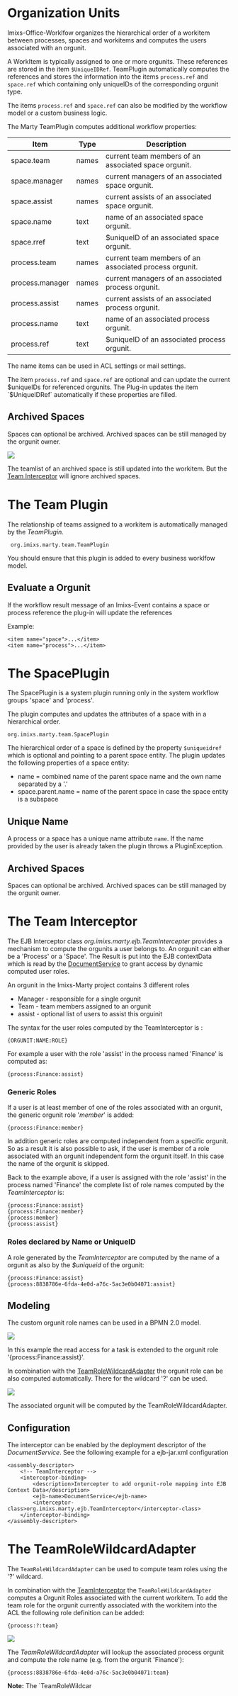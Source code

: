 # Organization Units

Imixs-Office-Worklfow organizes the hierarchical order of a workitem between
processes, spaces and workitems and computes the users associated with an orgunit.  
 
A WorkItem is typically assigned to one or more orgunits. These references are stored in the item `$UniqueIDRef`. 
TeamPlugin automatically computes the references and stores the information into the items 
`process.ref` and `space.ref` which containing only uniqueIDs of the corresponding orgunit type.

The items `process.ref` and `space.ref` can also be modified by the workflow model or a custom business logic.
 
The Marty TeamPlugin computes additional workflow properties:

  
| Item       		| Type      | Description                               						|
|-------------------|-----------|-------------------------------------------------------------------|
|space.team   		| names		| current team members of an associated space orgunit. 				|
|space.manager		| names   	|current managers of an associated space orgunit.					|
|space.assist		| names   	|current assists of an associated space orgunit. 					|
|space.name			| text		|name of  an associated space orgunit. 								| 
|space.rref			| text		|$uniqueID  of an associated space orgunit. 						| 
|process.team		| names		|current team members of an associated process orgunit. 			| 
|process.manager	| names		|current managers of an associated process orgunit. 				| 
|process.assist		| names		|current assists of an associated process orgunit. 					| 
|process.name		| text		|name of  an associated process orgunit. 							| 
|process.ref		| text		|$uniqueID  of an associated process orgunit.						| 
 
The name items can be used in ACL settings or mail settings.
 
The item `process.ref`  and `space.ref` are optional and can update the current $uniqueIDs for referenced orgunits. 
The Plug-in updates the item `$UniqueIDRef` automatically if these properties are filled.

## Archived Spaces

Spaces can optional be archived. Archived spaces can be still managed by the orgunit owner. 


<img class="screenshot" src="teamplugin-model.png" />


The teamlist of an archived space is still updated into the workitem. But the [Team Interceptor](./teaminterceptor.md) will ignore archived spaces.  


# The Team Plugin

The relationship of teams assigned to a workitem is automatically managed by the *TeamPlugin*. 

     org.imixs.marty.team.TeamPlugin

You should ensure that this plugin is added to every business worklfow model. 

## Evaluate a Orgunit

If the workflow result message of an Imixs-Event contains a space or process reference the plug-in will update the references

Example:

	<item name="space">...</item>
	<item name="process">...</item>



# The SpacePlugin

The SpacePlugin is a system plugin running only in the system workflow groups 'space' and 'process'.

The plugin computes and updates the attributes of a space with in a hierarchical order.

    org.imixs.marty.team.SpacePlugin

The hierarchical order of a space is defined by the property `$uniqueidref` which is optional and pointing to a parent space entity. 
The plugin updates the following properties of a space entity:


 * name = combined name of the parent space name and the own name separated by a '.'
 * space.parent.name = name of the parent space in case the space entity is a subspace
 

## Unique Name

A process or a space has a unique name attribute `name`. If the name provided by the user is already taken the plugin throws a PluginException. 

## Archived Spaces

Spaces can optional be archived. Archived spaces can be still managed by the orgunit owner. 
 
 
 
# The Team Interceptor

The EJB Interceptor class *org.imixs.marty.ejb.TeamIntercepter* provides a mechanism to compute the orgunits a user belongs to. An orgunit can either be a 'Process' or a 'Space'. The Result is put into the EJB contextData which is
 read by the [DocumentService](http://www.imixs.org/doc/engine/documentservice.html) to grant access by dynamic computed user roles.

An orgunit in the Imixs-Marty project contains 3 different roles 

* Manager - responsible for a single orgunit
* Team - team members assigned to an orgunit
* assist - optional list of users to assist this orguinit

The syntax for the user roles computed by the TeamInterceptor is :

    {ORGUNIT:NAME:ROLE}

For example a user with the role 'assist' in the process named 'Finance' is computed as:

    {process:Finance:assist}
 
### Generic Roles 
 
If a user is at least member of one of the roles associated with an orgunit, the generic orgunit role '*member*' is added: 

    {process:Finance:member}

In addition generic roles are computed independent from a specific orgunit. So as a result it is also possible to ask, if the user is member of a role associated with an orgunit independent form the orgunit itself. In this case the name of the orgunit is skipped. 

Back to the example above, if a user is assigned with the role 'assist' in the process named 'Finance' the complete list of role names computed by the _TeamInterceptor_ is:

    {process:Finance:assist}
    {process:Finance:member}
    {process:member}
    {process:assist}

### Roles declared by Name or UniqueID

A role generated by the _TeamInterceptor_ are computed by the name of a orgunit as also by the _$uniqueid_ of the orgunit:

    {process:Finance:assist}
    {process:8838786e-6fda-4e0d-a76c-5ac3e0b04071:assist}



## Modeling

The custom orgunit role names can be used in a BPMN 2.0 model.  

<img class="screenshot" src="acl001.png"/>


In this example the read access for a task is extended to the orgunit role '{process:Finance:assist}'.

In combination with the [TeamRoleWildcardAdapter](./teamrolewildcardadapter.md) the orgunit role can be also computed automatically. There for the wildcard '?' can be used. 

<img class="screenshot" src="acl002.png"/>


The associated orgunit will be computed by the TeamRoleWildcardAdapter.




## Configuration
    
The interceptor can be enabled by the deployment descriptor of the *DocumentService*. See the following example for a ejb-jar.xml configuration

    <assembly-descriptor>
		<!-- TeamInterceptor -->
		<interceptor-binding> 
		    <description>Intercepter to add orgunit-role mapping into EJB Context Data</description> 
		    <ejb-name>DocumentService</ejb-name> 
			<interceptor-class>org.imixs.marty.ejb.TeamInterceptor</interceptor-class> 
		</interceptor-binding>
	</assembly-descriptor>
  
 
 
 
 
# The TeamRoleWildcardAdapter

The `TeamRoleWildcardAdapter` can be used to compute team roles using the '?' wildcard.
 
In combination with the [TeamInterceptor](./teaminterceptor.md) the `TeamRoleWildcardAdapter` computes a Orgunit Roles associated with the current workitem. To add the team role for the orgunit currently associated with the workitem into the ACL the following role definition can be added:

	{process:?:team}
	
<img class="screenshot"  src="acl002.png" />

The _TeamRoleWildcardAdapter_ will lookup the associated process orgunit and compute the role name (e.g. from the orgunit 'Finance'):

    {process:8838786e-6fda-4e0d-a76c-5ac3e0b04071:team}

**Note:** The `TeamRoleWildcar
